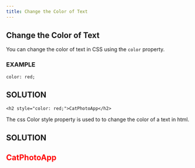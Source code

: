 ```yaml
---
title: Change the Color of Text
---
```

## Change the Color of Text

You can change the color of text in CSS using the `color` property.

### EXAMPLE

```
color: red;
```

## SOLUTION

```
<h2 style="color: red;">CatPhotoApp</h2>
```
<!-- The article goes here, in GitHub-flavored Markdown. Feel free to add YouTube videos, images, and CodePen/JSBin embeds  -->
The css Color style property is used to to change the color of a text in html.
## SOLUTION
<h2 style="color: red;">CatPhotoApp</h2>
